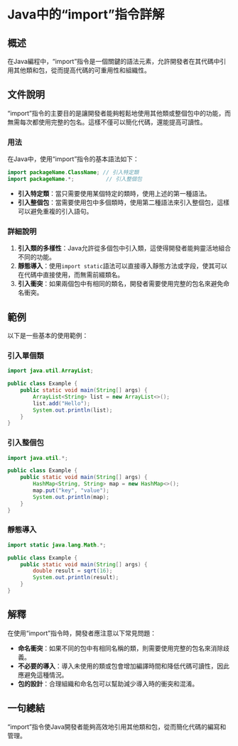<!--
Meta Description: # Java中的“import”指令詳解 ## 概述 在Java編程中，“import”指令是一個關鍵的語法元素，允許開發者在其代碼中引用其他類和包，從而提高代碼的可重用性和組織性。 ## 文件說明 “import”指令的主要目的是讓開發者能夠輕鬆地使用其他類或整個包中的功能，而無需每次都使用完整的...
Meta Keywords: import, java, public, string, static
-->

# Java中的“import”指令詳解

## 概述
在Java編程中，“import”指令是一個關鍵的語法元素，允許開發者在其代碼中引用其他類和包，從而提高代碼的可重用性和組織性。

## 文件說明
“import”指令的主要目的是讓開發者能夠輕鬆地使用其他類或整個包中的功能，而無需每次都使用完整的包名。這樣不僅可以簡化代碼，還能提高可讀性。

### 用法
在Java中，使用“import”指令的基本語法如下：

```java
import packageName.ClassName; // 引入特定類
import packageName.*;          // 引入整個包
```

- **引入特定類**：當只需要使用某個特定的類時，使用上述的第一種語法。
- **引入整個包**：當需要使用包中多個類時，使用第二種語法來引入整個包，這樣可以避免重複的引入語句。

### 詳細說明
1. **引入類的多樣性**：Java允許從多個包中引入類，這使得開發者能夠靈活地組合不同的功能。
2. **靜態導入**：使用`import static`語法可以直接導入靜態方法或字段，使其可以在代碼中直接使用，而無需前綴類名。
3. **引入衝突**：如果兩個包中有相同的類名，開發者需要使用完整的包名來避免命名衝突。

## 範例
以下是一些基本的使用範例：

### 引入單個類
```java
import java.util.ArrayList;

public class Example {
    public static void main(String[] args) {
        ArrayList<String> list = new ArrayList<>();
        list.add("Hello");
        System.out.println(list);
    }
}
```

### 引入整個包
```java
import java.util.*;

public class Example {
    public static void main(String[] args) {
        HashMap<String, String> map = new HashMap<>();
        map.put("key", "value");
        System.out.println(map);
    }
}
```

### 靜態導入
```java
import static java.lang.Math.*;

public class Example {
    public static void main(String[] args) {
        double result = sqrt(16);
        System.out.println(result);
    }
}
```

## 解釋
在使用“import”指令時，開發者應注意以下常見問題：
- **命名衝突**：如果不同的包中有相同名稱的類，則需要使用完整的包名來消除歧義。
- **不必要的導入**：導入未使用的類或包會增加編譯時間和降低代碼可讀性，因此應避免這種情況。
- **包的設計**：合理組織和命名包可以幫助減少導入時的衝突和混淆。

## 一句總結
“import”指令使Java開發者能夠高效地引用其他類和包，從而簡化代碼的編寫和管理。